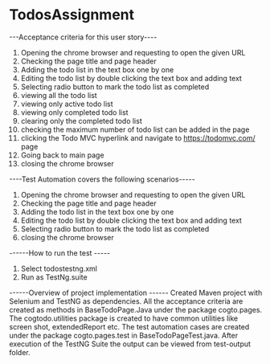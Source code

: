 # TodosAssignment
---Acceptance criteria for this user story----
1. 	Opening the chrome browser and requesting to open the given URL
2. 	Checking the page title and page header
3. 	Adding the todo list in the text box one by one
4. 	Editing the todo list by double clicking the text box and adding text
5. 	Selecting radio button to mark the todo list as completed
6. 	viewing all the todo list
7. 	viewing only active todo list
8. 	viewing only completed todo list
9. 	clearing only the completed todo list
10. checking the maximum number of todo list can be added in the page
11. clicking the Todo MVC hyperlink and navigate to https://todomvc.com/ page
12. Going back to main page
13. closing the chrome browser  

----Test Automation covers the following scenarios-----
1. Opening the chrome browser and requesting to open the given URL
2. Checking the page title and page header
3. Adding the todo list in the text box one by one
4. Editing the todo list by double clicking the text box and adding text
5. Selecting radio button to mark the todo list as completed
6. closing the chrome browser  

------How to run the test -----
1. Select todostestng.xml 
2. Run as TestNg.suite

------Overview of project implementation ------
Created Maven project with Selenium and TestNG as dependencies. All the acceptance 
criteria are created as methods in BaseTodoPage.Java under the package cogto.pages. 
The cogtodo.utilities package is created to have common utilities like screen shot, 
extendedReport etc. The test automation cases are created under the package 
cogto.pages.test in BaseTodoPageTest.java. After execution of the TestNG Suite
the output can be viewed from test-output folder.
